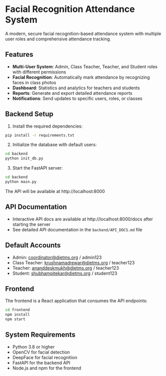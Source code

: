# Facial Recognition Attendance System

A modern, secure facial recognition-based attendance system with multiple user roles and comprehensive attendance tracking.

## Features

- **Multi-User System**: Admin, Class Teacher, Teacher, and Student roles with different permissions
- **Facial Recognition**: Automatically mark attendance by recognizing faces in class photos
- **Dashboard**: Statistics and analytics for teachers and students
- **Reports**: Generate and export detailed attendance reports
- **Notifications**: Send updates to specific users, roles, or classes

## Backend Setup

1. Install the required dependencies:

```bash
pip install -r requirements.txt
```

2. Initialize the database with default users:

```bash
cd backend
python init_db.py
```

3. Start the FastAPI server:

```bash
cd backend
python main.py
```

The API will be available at http://localhost:8000

## API Documentation

- Interactive API docs are available at http://localhost:8000/docs after starting the server
- See detailed API documentation in the `backend/API_DOCS.md` file

## Default Accounts

- Admin: coordinator@dietms.org / admin123
- Class Teacher: krushnamadrewar@dietms.org / teacher123
- Teacher: ananddeskmukh@dietms.org / teacher123
- Student: shubhampitekar@dietms.org / student123

## Frontend

The frontend is a React application that consumes the API endpoints:

```bash
cd frontend
npm install
npm start
```

## System Requirements

- Python 3.8 or higher
- OpenCV for facial detection
- DeepFace for facial recognition
- FastAPI for the backend API
- Node.js and npm for the frontend
